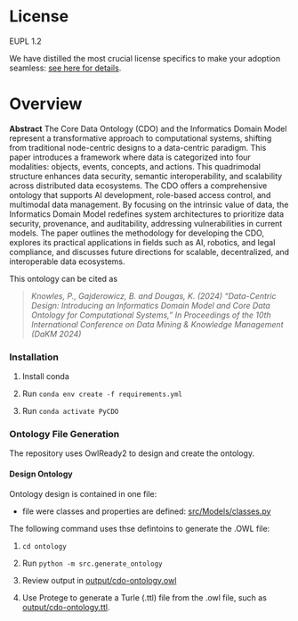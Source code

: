 # License

EUPL 1.2

We have distilled the most crucial license specifics to make your adoption seamless: [see here for details](https://github.com/THCLab/licensing).

# Overview

**Abstract** The Core Data Ontology (CDO) and the Informatics Domain Model represent a transformative approach to computational systems, shifting from traditional node-centric designs to a data-centric paradigm. This paper introduces a framework where data is categorized into four modalities: objects, events, concepts, and actions. This quadrimodal structure enhances data security, semantic interoperability, and scalability across distributed data ecosystems. The CDO offers a comprehensive ontology that supports AI development, role-based access control, and multimodal data management. By focusing on the intrinsic value of data, the Informatics Domain Model redefines system architectures to prioritize data security, provenance, and auditability, addressing vulnerabilities in current models. The paper outlines the methodology for developing the CDO, explores its practical applications in fields such as AI, robotics, and legal compliance, and discusses future directions for scalable, decentralized, and interoperable data ecosystems.

This ontology can be cited as

>*Knowles, P., Gajderowicz, B. and Dougas, K. (2024) “Data-Centric Design: Introducing an Informatics Domain Model and Core Data Ontology for Computational Systems,” In Proceedings of the 10th International Conference on Data Mining & Knowledge Management (DaKM 2024)*

### Installation
1. Install conda

2. Run `conda env create -f requirements.yml`

3. Run `conda activate PyCDO`

### Ontology File Generation

The repository uses OwlReady2 to design and create the ontology. 

#### Design Ontology
Ontology design is contained in one file:
- file were classes and properties are defined: [src/Models/classes.py](src/Models/classes.py)
  
The following command uses thse defintoins to generate the .OWL file:

1. `cd ontology`

1. Run `python -m src.generate_ontology`

1. Review output in [output/cdo-ontology.owl](output/cdo-ontology.owl)

1. Use Protege to generate a Turle (.ttl) file from the .owl file, such as [output/cdo-ontology.ttl](output/cdo-ontology.ttl).
